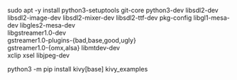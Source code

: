 sudo apt -y install python3-setuptools git-core python3-dev libsdl2-dev libsdl2-image-dev libsdl2-mixer-dev libsdl2-ttf-dev pkg-config libgl1-mesa-dev libgles2-mesa-dev \
   libgstreamer1.0-dev \
   gstreamer1.0-plugins-{bad,base,good,ugly} \
   gstreamer1.0-{omx,alsa} libmtdev-dev \
   xclip xsel libjpeg-dev 
   
   
python3 -m pip install kivy[base] kivy_examples

